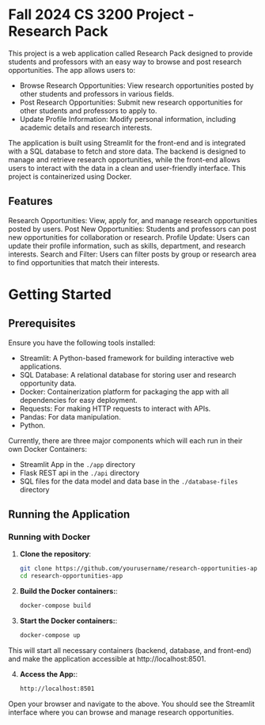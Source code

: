 # Fall 2024 CS 3200 Project - Research Pack

This project is a web application called Research Pack designed to provide students and professors with an easy way to browse and post research opportunities. The app allows users to:
- Browse Research Opportunities: View research opportunities posted by other students and professors in various fields.
- Post Research Opportunities: Submit new research opportunities for other students and professors to apply to.
- Update Profile Information: Modify personal information, including academic details and research interests.

The application is built using Streamlit for the front-end and is integrated with a SQL database to fetch and store data. The backend is designed to manage and retrieve research opportunities, while the front-end allows users to interact with the data in a clean and user-friendly interface. This project is containerized using Docker.

## Features

Research Opportunities: View, apply for, and manage research opportunities posted by users.
Post New Opportunities: Students and professors can post new opportunities for collaboration or research.
Profile Update: Users can update their profile information, such as skills, department, and research interests.
Search and Filter: Users can filter posts by group or research area to find opportunities that match their interests.

# Getting Started

## Prerequisites

Ensure you have the following tools installed:

- Streamlit: A Python-based framework for building interactive web applications.
- SQL Database: A relational database for storing user and research opportunity data.
- Docker: Containerization platform for packaging the app with all dependencies for easy deployment.
- Requests: For making HTTP requests to interact with APIs.
- Pandas: For data manipulation.
- Python.

Currently, there are three major components which will each run in their own Docker Containers:

- Streamlit App in the `./app` directory
- Flask REST api in the `./api` directory
- SQL files for the data model and data base in the `./database-files` directory

## Running the Application

### Running with Docker

1. **Clone the repository**:

   ```bash
   git clone https://github.com/yourusername/research-opportunities-app.git
   cd research-opportunities-app

2. **Build the Docker containers:**:

   ```bash
   docker-compose build

3. **Start the Docker containers:**:

   ```bash
   docker-compose up

This will start all necessary containers (backend, database, and front-end) and make the application accessible at http://localhost:8501.

4. **Access the App:**:

   ```bash
   http://localhost:8501

Open your browser and navigate to the above. You should see the Streamlit interface where you can browse and manage research opportunities.
